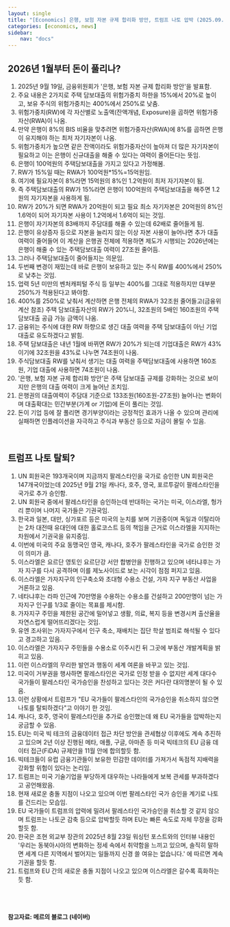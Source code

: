 ```yaml
---
layout: single
title: "[Economics] 은행, 보험 자본 규제 합리화 방안, 트럼프 나토 압박 (2025.09.23)"
categories: [economics, news]
sidebar:
    nav: "docs"
---
```


## 2026년 1월부터 돈이 풀리나?
1. 2025년 9월 19일, 금융위원회가 '은행, 보험 자본 규제 합리화 방안'을 발표함.
1. 주요 내용은 2가지로 주택 담보대출의 위험가중치 하한을 15%에서 20%로 높이고, 보유 주식의 위험가중치는 400%에서 250%로 낮춤.
1. 위험가중치(RW)에 각 자산별로 노출액(잔액개념, Exposure)을 곱하면 위험가중자산(RWA)이 나옴.
1. 만약 은행이 8%의 BIS 비율을 맞추려면 위험가중자산(RWA)에 8%를 곱하면 은행이 유지해야 하는 최저 자기자본이 나옴.
1. 위험가중치가 높으면 같은 잔액이라도 위험가중자산이 높아져 더 많은 자기자본이 필요하고 이는 은행이 신규대출을 해줄 수 있다는 여력이 줄어든다는 뜻임.
1. 은행이 100억원의 주택담보대출을 가지고 있다고 가정해봄.
1. RW가 15%일 때는 RWA가 100억원*15%=15억원임.
1. 여기에 필요자본이 8%라면 15억원의 8%인 1.2억원이 최저 자기자본이 됨.
1. 즉 주택담보대출의 RW가 15%라면 은행이 100억원의 주택담보대출을 해주면 1.2원의 자기자본을 사용하게 됨.
1. RW가 20%가 되면 RWA가 20억원이 되고 필요 최소 자기자본은 20억원의 8%인 1.6억이 되어 자기자본 사용이 1.2억에서 1.6억이 되는 것임.
1. 은행이 자기자본의 83배까지 주담대를 해줄 수 있는데 62배로 줄어들게 됨.
1. 은행이 유상증자 등으로 자본을 늘리지 않는 이상 자본 사용이 늘어나면 추가 대출 여력이 줄어들어 이 계산을 은행권 전체에 적용하면 제도가 시행되는 2026년에는 은행이 해줄 수 있는 주택담보대출 여력이 27조원 줄어듬.
1. 그러나 주택담보대출이 줄어들지는 의문임.
1. 두번째 변경이 재밌는데 바로 은행이 보유하고 있는 주식 RW를 400%에서 250%로 낮추는 것임.
1. 업력 5년 미만의 벤처캐피털 주식 등 일부는 400%를 그대로 적용하지만 대부분 250%가 적용된다고 봐야함.
1. 400%를 250%로 낮춰서 계산하면 은행 전체의 RWA가 32조원 줄어들고(금융위 계산 참조) 주택 담보대출자산의 RW가 20%니, 32조원의 5배인 160조원의 주택담보대출 공급 가능 금액이 나옴.
1. 금융위는 주식에 대한 RW 하향으로 생긴 대출 여력을 주택 담보대출이 아닌 기업 대출로 유도하겠다고 밝힘.
1. 주택 담보대출은 내년 1월에 바뀌면 RW가 20%가 되는데 기업대출은 RW가 43%이기에 32조원을 43%로 나누면 74조원이 나옴.
1. 주식담보대출 RW를 낮춰서 생기는 대출 여력을 주택담보대출에 사용하면 160조원, 기업 대출에 사용하면 74조원이 나옴.
1. '은행, 보험 자본 규제 합리화 방안'은 주택 담보대출 규제를 강화하는 것으로 보이지만 은행의 대출 여력이 크게 늘어난 조치임.
1. 은행권의 대출여력이 주담대 기준으로 133조원(160조원-27조원) 늘어나는 변화이며 대출확대는 민간부분(가계 or 기업)에 돈이 풀리는 것임.
1. 돈이 기업 등에 잘 풀리면 경기부양이라는 긍정적인 효과가 나올 수 있으며 관리에 실패하면 인플레이션을 자극하고 주식과 부동산 등으로 자금이 몰릴 수 있음.

<br/>

## 트럼프 나토 탈퇴?
1. UN 회원국은 193개국이며 지금까지 팔레스타인을 국가로 승인한 UN 회원국은 147개국이었는데 2025년 9월 21일 캐나다, 호주, 영국, 포르투갈이 팔레스타인을 국가로 추가 승인함.
1. UN 회원국 중에서 팔레스타인을 승인하는데 반대하는 국가는 미국, 이스라엘, 헝가리 뿐이며 나머지 국가들은 기권국임.
1. 한국과 일본, 대만, 싱가포르 등은 미국의 눈치를 보며 기권중이며 독일과 이탈리아는 2차 대전때 유대인에 대한 홀로코스트 등의 책임을 근거로 이스라엘을 지지하는 차원에서 기권국을 유지중임.
1. 이번에 미국의 주요 동맹국인 영국, 캐나다, 호주가 팔레스타인을 국가로 승인한 것이 의미가 큼.
1. 이스라엘은 요르단 영토인 요르단강 서안 합병안을 진행하고 있으며 네타냐후는 가자 지구를 다시 공격하며 이를 제노사이드로 보는 시각이 점점 퍼지고 있음.
1. 이스라엘은 가자지구의 인구축소와 초대형 수용소 건설, 가자 지구 부동산 사업을 거론하고 있음.
1. 네타냐후는 라파 인근에 70만명을 수용하는 수용소를 건설하고 200만명이 넘는 가자지구 인구를 1/3로 줄이는 목표를 제시함.
1. 가자지구 주민을 제한된 공간에 밀어넣고 생활, 의료, 복지 등을 변경시켜 출산율을 자연스럽게 떨어뜨리겠다는 것임.
1. 유엔 조사위는 가자지구에서 인구 축소, 재배치는 집단 학살 범죄로 해석될 수 있다고 경고하고 있음.
1. 이스라엘은 가자지구 주민들을 수용소로 이주시킨 뒤 그곳에 부동산 개발계획을 밝히고 있음.
1. 이런 이스라엘의 무리한 발언과 행동이 세계 여론을 바꾸고 있는 것임.
1. 미국이 거부권을 행사하면 팔레스타인은 국가로 인정 받을 수 없지만 세계 대다수 국가들이 팔레스타인 국가승인을 찬성하고 있다는 것은 커다란 대의명분이 될 수 있음.
1. 이런 상황에서 트럼프가 "EU 국가들이 팔레스타인의 국가승인을 취소하지 않으면 나토를 탈퇴하겠다"고 이야기 한 것임.
1. 캐나다, 호주, 영국이 팔레스타인을 추가로 승인했는데 왜 EU 국가들을 압박하는지 궁금할 수 있음.
1. EU는 미국 빅 테크의 금융데이터 접근 차단 방안을 관세협상 이후에도 계속 추진하고 있으며 2년 이상 진행된 메타, 애플, 구글, 아마존 등 미국 빅테크의 EU 금융 데이터 접근(FiDA) 규제안을 11월 안에 합의할듯 함.
1. 빅테크들이 유럽 금융기관들이 보유한 민감한 데이터를 가져가서 독점적 지배력을 강화할 위험이 있다는 논리임.
1. 트럼프는 미국 기술기업을 부당하게 대우하는 나라들에게 보복 관세를 부과하겠다고 공언해왔음.
1. 현재 새로운 충돌 지점이 나오고 있으며 이번 팔레스타인 국가 승인을 계기로 나토를 건드리는 모습임.
1. EU 국가들이 트럼프의 압력에 밀려서 팔레스타인 국가승인을 취소할 것 같지 않으며 트럼프는 나토군 감축 등으로 압박할듯 하며 EU는 빠른 속도로 자체 무장을 강화할듯 함.
1. 한국은 조현 외교부 장관의 2025년 8월 23일 워싱턴 포스트와의 인터뷰 내용인 '우리는 동북아시아의 변화하는 정세 속에서 취약함을 느끼고 있으며, 솔직히 말하면 세계 다른 지역에서 벌어지는 일들까지 신경 쓸 여유는 없습니다.' 에 따르면 계속 기권을 할듯 함.
1. 트럼프와 EU 간의 새로운 충돌 지점이 나오고 있으며 이스라엘은 갈수록 흑화하는듯 함.



<br/>
<br/>

#### 참고자료: 메르의 블로그 (네이버)
